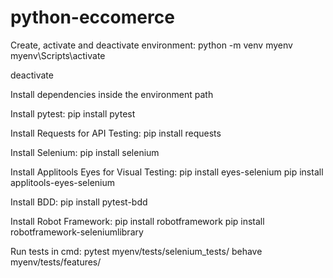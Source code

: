 # python-eccomerce

Create, activate and deactivate environment:
python -m venv myenv
myenv\Scripts\activate

deactivate


Install dependencies inside the environment path

Install pytest:
pip install pytest

Install Requests for API Testing:
pip install requests

Install Selenium:
pip install selenium

Install Applitools Eyes for Visual Testing:
pip install eyes-selenium
pip install applitools-eyes-selenium

Install BDD:
pip install pytest-bdd

Install Robot Framework:
pip install robotframework
pip install robotframework-seleniumlibrary


Run tests in cmd:
pytest myenv/tests/selenium_tests/
behave myenv/tests/features/ 



